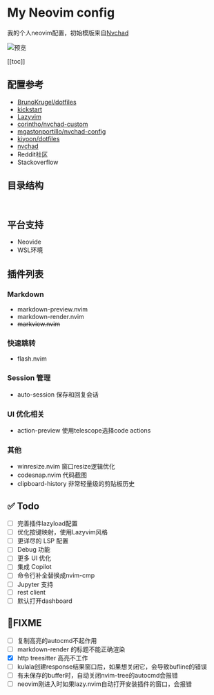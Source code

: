 My Neovim config
=================

我的个人neovim配置，初始模版来自[Nvchad](https://nvchad.com)

![预览](example.png)

[[toc]]

## 配置参考

- [BrunoKrugel/dotfiles](https://github.com/BrunoKrugel/dotfiles/blob/master/lua/)
- [kickstart](https://github.com/nvim-lua/kickstart.nvim/tree/master/lua/kickstart)
- [Lazyvim](http://www.lazyvim.org/plugins) 
- [corintho/nvchad-custom](https://github.com/corintho/nvchad-custom/tree/main/lua)
- [mgastonportillo/nvchad-config](https://github.com/mgastonportillo/nvchad-config/blob/main/lua/)
- [kiyoon/dotfiles](https://github.com/kiyoon/dotfiles/tree/master/nvim)
- [nvchad](https://github.com/NvChad/NvChad)
- Reddit社区
- Stackoverflow

## 目录结构

```text


```

## 平台支持

- Neovide
- WSL环境

## 插件列表


### Markdown

- markdown-preview.nvim
- markdown-render.nvim
- ~~markview.nvim~~

### 快速跳转

- flash.nvim

### Session 管理

- auto-session 保存和回复会话

### UI 优化相关

- action-preview 使用telescope选择code actions  

### 其他


- winresize.nvim 窗口resize逻辑优化
- codesnap.nvim 代码截图 
- clipboard-history 非常轻量级的剪贴板历史


## ✅ Todo

- [ ] 完善插件lazyload配置
- [ ] 优化按键映射，使用Lazyvim风格
- [ ] 更详尽的 LSP 配置
- [ ] Debug 功能
- [ ] 更多 UI 优化
- [ ] 集成 Copilot
- [ ] 命令行补全替换成nvim-cmp
- [ ] Jupyter 支持
- [ ] rest client
- [ ] 默认打开dashboard

## 🐞FIXME

- [ ] 复制高亮的autocmd不起作用
- [ ] markdown-render 的标题不能正确渲染
- [x] http treesitter 高亮不工作
- [ ] kulala创建response结果窗口后，如果想关闭它，会导致bufline的错误
- [ ] 有未保存的buffer时，自动关闭nvim-tree的autocmd会报错
- [ ] neovim刚进入时如果lazy.nvim自动打开安装插件的窗口，会报错
